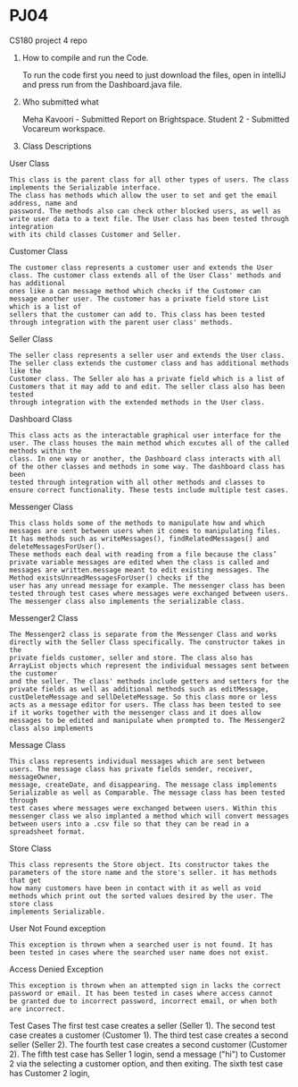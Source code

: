 # PJ04
CS180 project 4 repo

1. How to compile and run the Code.

	To run the code first you need to just download the files, open in intelliJ and press run from the Dashboard.java file.

2. Who submitted what
	
	Meha Kavoori - Submitted Report on Brightspace. Student 2 - Submitted Vocareum workspace.

3. Class Descriptions
	
  User Class
  
    This class is the parent class for all other types of users. The class implements the Serializable interface.
    The class has methods which allow the user to set and get the email address, name and 
    password. The methods also can check other blocked users, as well as write user data to a text file. The User class has been tested through integration
    with its child classes Customer and Seller.
    
    
  Customer Class
  
    The customer class represents a customer user and extends the User class. The customer class extends all of the User Class' methods and has additional 
    ones like a can message method which checks if the Customer can message another user. The customer has a private field store List which is a list of
    sellers that the customer can add to. This class has been tested through integration with the parent user class' methods.
    
  Seller Class
  
    The seller class represents a seller user and extends the User class. The seller class extends the customer class and has additional methods like the 
    Customer class. The Seller alo has a private field which is a list of Customers that it may add to and edit. The seller class also has been tested
    through integration with the extended methods in the User class.
    
  Dashboard Class
  
  	This class acts as the interactable graphical user interface for the user. The class houses the main method which excutes all of the called methods within the
	class. In one way or another, the Dashboard class interacts with all of the other classes and methods in some way. The dashboard class has been
	tested through integration with all other methods and classes to ensure correct functionality. These tests include multiple test cases. 
  
  Messenger Class
  
  	This class holds some of the methods to manipulate how and which messages are sent between users when it comes to manipulating files. It has methods such as writeMessages(), findRelatedMessages() and deleteMessagesForUser().
	These methods each deal with reading from a file because the class’ private variable messages are edited when the class is called and messages are written.message meant to edit existing messages. The Method existsUnreadMessagesForUser() checks if the 
	user has any unread message for example. The messenger class has been tested through test cases where messages were exchanged between users. The messenger class also implements the serializable class.
  
  Messenger2 Class
  
  	The Messenger2 class is separate from the Messenger Class and works directly with the Seller Class specifically. The constructor takes in the 
	private fields customer, seller and store. The class also has ArrayList objects which represent the individual messages sent between the customer
	and the seller. The class' methods include getters and setters for the private fields as well as additional methods such as editMessage, 
	custDeleteMessage and sellDeleteMessage. So this class more or less acts as a message editor for users. The class has been tested to see if it works together with the messenger class and it does allow messages to be edited and manipulate when prompted to. The Messenger2 class also implements
	
  Message Class
  	
	This class represents individual messages which are sent between users. The message class has private fields sender, receiver, messageOwner,
	message, createDate, and disappearing. The message class implements Serializable as well as Comparable. The message class has been tested through 
	test cases where messages were exchanged between users. Within this messenger class we also implanted a method which will convert messages between users into a .csv file so that they can be read in a spreadsheet format.
  
  Store Class
  
  	This class represents the Store object. Its constructor takes the parameters of the store name and the store's seller. it has methods that get
	how many customers have been in contact with it as well as void methods which print out the sorted values desired by the user. The store class
	implements Serializable.
  
  User Not Found exception
  
  	This exception is thrown when a searched user is not found. It has been tested in cases where the searched user name does not exist.
	
  Access Denied Exception
  
  	This exception is thrown when an attempted sign in lacks the correct password or email. It has been tested in cases where access cannot
	be granted due to incorrect password, incorrect email, or when both are incorrect.

  Test Cases
  The first test case creates a seller (Seller 1). 
  The second test case creates a customer (Customer 1). 
  The third test case creates a second seller (Seller 2). 
  The fourth test case creates a second customer (Customer 2). 
  The fifth test case has Seller 1 login, send a message ("hi") to Customer 2 via the selecting a customer option, and then exiting.
  The sixth test case has Customer 2 login, 




